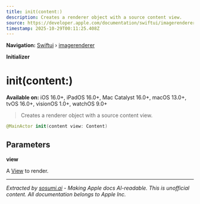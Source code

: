 ```yaml
---
title: init(content:)
description: Creates a renderer object with a source content view.
source: https://developer.apple.com/documentation/swiftui/imagerenderer/init(content:)
timestamp: 2025-10-29T00:11:25.408Z
---
```


**Navigation:** [Swiftui](/documentation/swiftui) › [imagerenderer](/documentation/swiftui/imagerenderer)

**Initializer**

# init(content:)

**Available on:** iOS 16.0+, iPadOS 16.0+, Mac Catalyst 16.0+, macOS 13.0+, tvOS 16.0+, visionOS 1.0+, watchOS 9.0+

> Creates a renderer object with a source content view.

```swift
@MainActor init(content view: Content)
```

## Parameters

**view**

A [View](/documentation/swiftui/view) to render.

---

*Extracted by [sosumi.ai](https://sosumi.ai) - Making Apple docs AI-readable.*
*This is unofficial content. All documentation belongs to Apple Inc.*
